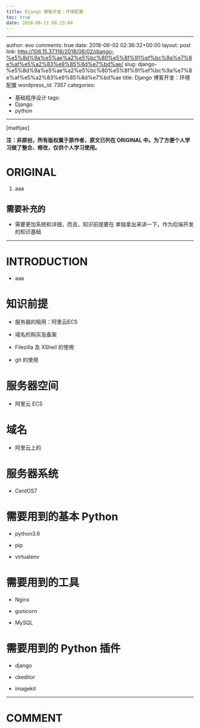 ```yaml
---
title: Django 博客开发：环境配置
toc: true
date: 2018-06-11 08:15:04
---
```

---
author: evo
comments: true
date: 2018-06-02 02:36:32+00:00
layout: post
link: http://106.15.37.116/2018/06/02/django-%e5%8d%9a%e5%ae%a2%e5%bc%80%e5%8f%91%ef%bc%9a%e7%8e%af%e5%a2%83%e9%85%8d%e7%bd%ae/
slug: django-%e5%8d%9a%e5%ae%a2%e5%bc%80%e5%8f%91%ef%bc%9a%e7%8e%af%e5%a2%83%e9%85%8d%e7%bd%ae
title: Django 博客开发：环境配置
wordpress_id: 7357
categories:
- 基础程序设计
tags:
- Django
- python
---

<!-- more -->

[mathjax]

**注：非原创，所有版权属于原作者，原文已列在 ORIGINAL 中。为了方便个人学习做了整合、修改，仅供个人学习使用。**


# ORIGINAL





 	
  1. aaa




## 需要补充的





 	
  * 需要更加系统和详细，而且，知识前提要在 单独拿出来讲一下。作为后端开发的知识基础





* * *





# INTRODUCTION





 	
  * aaa





# 知识前提





 	
  * 服务器的租用：阿里云ECS

 	
  * 域名的购买及备案

 	
  * Filezilla 及 XShell 的使用

 	
  * git 的使用




# 服务器空间





 	
  * 阿里云 ECS




# 域名





 	
  * 阿里云上的




# 服务器系统





 	
  * CentOS7





# 




# 需要用到的基本 Python





 	
  * python3.6

 	
  * pip

 	
  * virtualenv




# 需要用到的工具





 	
  * Nginx

 	
  * gunicorn

 	
  * MySQL




# 需要用到的 Python 插件





 	
  * django

 	
  * ckeditor

 	
  * imagekit




























* * *





# COMMENT



